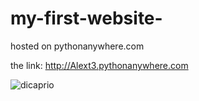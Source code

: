 # my-first-website-
hosted on pythonanywhere.com

the link: http://Alext3.pythonanywhere.com

![dicaprio](https://user-images.githubusercontent.com/104983707/226104962-4bb36e98-ac4c-4918-8215-d6cb0ce2dad0.gif)
